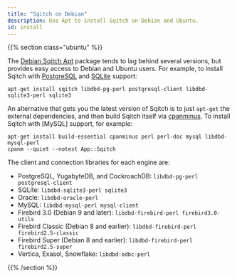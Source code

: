 ```yaml
---
title: "Sqitch on Debian"
description: Use Apt to install Sqitch on Debian and Ubuntu.
id: install
---
```


{{% section class="ubuntu" %}}

The [Debian Sqitch Apt] package tends to lag behind several versions, but
provides easy access to Debian and Ubuntu users. For example, to install Sqitch
with [PostgreSQL] and [SQLite] support:

    apt-get install sqitch libdbd-pg-perl postgresql-client libdbd-sqlite3-perl sqlite3

An alternative that gets you the latest version of Sqitch is to just `apt-get`
the external dependencies, and then build Sqitch itself via [cpanminus]. To
install Sqitch with [MySQL] support, for example:

    apt-get install build-essential cpanminus perl perl-doc mysql libdbd-mysql-perl
    cpanm --quiet --notest App::Sqitch

The client and connection libraries for each engine are:

*   PostgreSQL, YugabyteDB, and CockroachDB: `libdbd-pg-perl postgresql-client`
*   SQLite: `libdbd-sqlite3-perl sqlite3`
*   Oracle: `libdbd-oracle-perl`
*   MySQL: `libdbd-mysql-perl mysql-client`
*   Firebird 3.0 (Debian 9 and later): `libdbd-firebird-perl firebird3.0-utils`
*   Firebird Classic (Debian 8 and earlier): `libdbd-firebird-perl firebird2.5-classic`
*   Firebird Super (Debian 8 and earlier): `libdbd-firebird-perl firebird2.5-super`
*   Vertica, Exasol, Snowflake: `libdbd-odbc-perl`

  [Debian Sqitch Apt]: https://packages.debian.org/stretch/sqitch
  [cpanminus]: https://cpanmin.us
  [PostgreSQL]: https://postgresql.org/
    "PostgreSQL: The World's Most Advanced Open Source Relational Database"
  [SQLite]: https://sqlite.org/
    "SQLite: Small. Fast. Reliable. Choose any three."

{{% /section %}}
